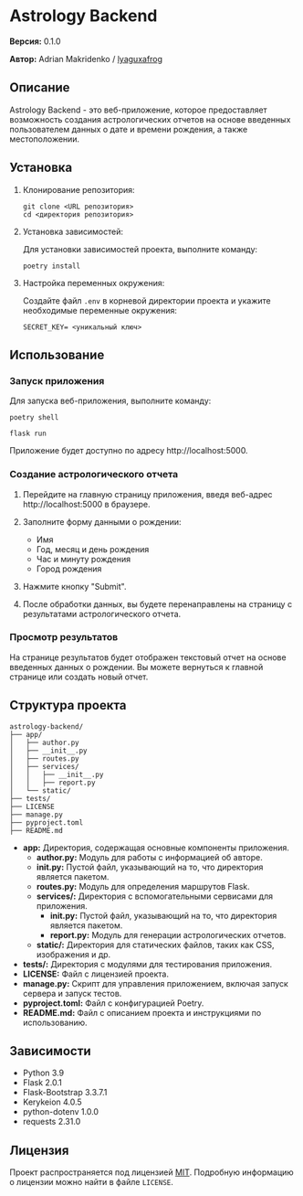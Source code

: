 # Astrology Backend

**Версия:** 0.1.0

**Автор:** Adrian Makridenko / [lyaguxafrog](https://github.com.lyaguxafrog)

## Описание

Astrology Backend - это веб-приложение, которое предоставляет возможность создания астрологических отчетов на основе введенных пользователем данных о дате и времени рождения, а также местоположении.

## Установка

1. Клонирование репозитория:

   ```
   git clone <URL репозитория>
   cd <директория репозитория>
   ```

2. Установка зависимостей:

   Для установки зависимостей проекта, выполните команду:

   ```
   poetry install
   ```

3. Настройка переменных окружения:

   Создайте файл `.env` в корневой директории проекта и укажите необходимые переменные окружения:

   ```
   SECRET_KEY= <уникальный ключ>
   ```

## Использование

### Запуск приложения

Для запуска веб-приложения, выполните команду:

```
poetry shell
```
```
flask run
```

Приложение будет доступно по адресу http://localhost:5000.

### Создание астрологического отчета

1. Перейдите на главную страницу приложения, введя веб-адрес http://localhost:5000 в браузере.

2. Заполните форму данными о рождении:
   - Имя
   - Год, месяц и день рождения
   - Час и минуту рождения
   - Город рождения

3. Нажмите кнопку "Submit".

4. После обработки данных, вы будете перенаправлены на страницу с результатами астрологического отчета.

### Просмотр результатов

На странице результатов будет отображен текстовый отчет на основе введенных данных о рождении. Вы можете вернуться к главной странице или создать новый отчет.

## Структура проекта

```
astrology-backend/
├── app/
│   ├── author.py
│   ├── __init__.py
│   ├── routes.py
│   ├── services/
│   │   ├── __init__.py
│   │   ├── report.py
│   └── static/
├── tests/
├── LICENSE
├── manage.py
├── pyproject.toml
├── README.md
```

- **app:** Директория, содержащая основные компоненты приложения.
  - **author.py:** Модуль для работы с информацией об авторе.
  - **__init__.py:** Пустой файл, указывающий на то, что директория является пакетом.
  - **routes.py:** Модуль для определения маршрутов Flask.
  - **services/:** Директория с вспомогательными сервисами для приложения.
    - **__init__.py:** Пустой файл, указывающий на то, что директория является пакетом.
    - **report.py:** Модуль для генерации астрологических отчетов.
  - **static/:** Директория для статических файлов, таких как CSS, изображения и др.
- **tests/:** Директория с модулями для тестирования приложения.
- **LICENSE:** Файл с лицензией проекта.
- **manage.py:** Скрипт для управления приложением, включая запуск сервера и запуск тестов.
- **pyproject.toml:** Файл с конфигурацией Poetry.
- **README.md:** Файл с описанием проекта и инструкциями по использованию.

## Зависимости

- Python 3.9
- Flask 2.0.1
- Flask-Bootstrap 3.3.7.1
- Kerykeion 4.0.5
- python-dotenv 1.0.0
- requests 2.31.0

## Лицензия

Проект распространяется под лицензией [MIT](https://mit-license.org/). Подробную информацию о лицензии можно найти в файле `LICENSE`.
